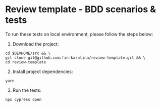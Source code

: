 # Review template - BDD scenarios & tests

To run these tests on local environment, please follow the steps below:
1. Download the project:
```
cd $DEVHOME/src && \
git clone git@github.com:fin-karolina/review-template.git && \
cd review-template
```
2. Install project dependencies:
```
yarn
```
3. Run the tests:
```
npx cypress open
```